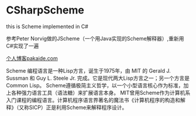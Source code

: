 # CSharpScheme
this is Scheme implemented in C#

参考Peter Norvig做的JScheme（一个用Java实现的Scheme解释器）,重新用C#实现了一遍

[个人博客pakaide.com](https://pakaide.com/)

Scheme 编程语言是一种Lisp方言，诞生于1975年，由 MIT 的 Gerald J. Sussman 和 Guy L. Steele Jr. 完成。它是现代两大Lisp方言之一；另一个方言是Common Lisp。
Scheme遵循极简主义哲学，以一个小型语言核心作为标准，加上各种强力语言工具（语法糖）来扩展语言本身。
MIT曾用Scheme作为计算机系入门课程的编程语言。计算机程序语言界著名的魔法书《计算机程序的构造和解释》（又称SICP）正是利用Scheme来解释程序设计。

